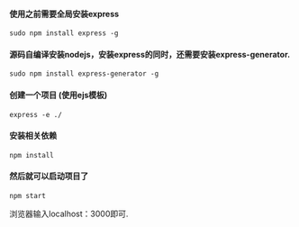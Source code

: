 #### 使用之前需要全局安装express
```angular2html
sudo npm install express -g
```
#### 源码自编译安装nodejs，安装express的同时，还需要安装express-generator.
```angular2html
sudo npm install express-generator -g
```
#### 创建一个项目 (使用ejs模板)
```angular2html
express -e ./
```
#### 安装相关依赖
```angular2html
npm install
```
#### 然后就可以启动项目了
```angular2html
npm start
```
浏览器输入localhost：3000即可.

